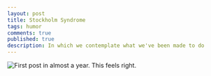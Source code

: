 ```yaml
---
layout: post
title: Stockholm Syndrome
tags: humor
comments: true
published: true
description: In which we contemplate what we've been made to do
---
```


![First post in almost a year.  This feels right.](https://i.imgur.com/wwZaiap.png "First post in almost a year.  This feels right.")

